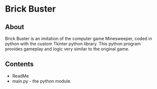 # Brick Buster

## About

Brick Buster is an imitation of the computer game Minesweeper, coded in python with the custom Tkinter python library. This python program provides gameplay and logic very similar to the original game.

## Contents

- ReadMe
- main.py - the python module.